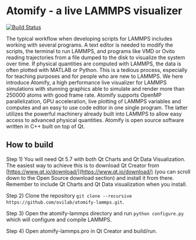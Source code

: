 # Atomify - a live LAMMPS visualizer #

[![Build Status](https://travis-ci.org/ovilab/atomify-lammps.svg?branch=dev)](https://travis-ci.org/ovilab/atomify-lammps)

The typical workflow when developing scripts for LAMMPS includes working with several programs. A text editor is needed to modify the scripts, the terminal to run LAMMPS, and programs like VMD or Ovito reading trajectories from a file dumped to the disk to visualize the system over time. If physical quantities are computed with LAMMPS, the data is often plotted with MATLAB or Python. This is a tedious process, especially for teaching purposes and for people who are new to LAMMPS. We here introduce Atomify, a high performance live visualizer for LAMMPS simulations with stunning graphics able to simulate and render more than 250000 atoms with good frame rate. Atomify supports OpenMP parallelization, GPU acceleration, live plotting of LAMMPS variables and computes and an easy to use code editor in one single program. The latter utilizes the powerful machinery already built into LAMMPS to allow easy access to advanced physical quantities. Atomify is open source software written in C++ built on top of Qt. 

## How to build ##
Step 1)
You will need Qt 5.7 with both Qt Charts and Qt Data Visualization. The easiest way to achieve this is to download Qt Creator from [https://www.qt.io/download/](https://www.qt.io/download/) (you can scroll down to the Open Source download section) and install it from there. Remember to include Qt Charts and Qt Data visualization when you install.

Step 2)
Clone the repository `git clone --recursive https://github.com/ovilab/atomify-lammps.git`.

Step 3)
Open the atomify-lammps directory and run `python configure.py` which will configure and compile LAMMPS. 

Step 4)
Open atomify-lammps.pro in Qt Creator and build/run.